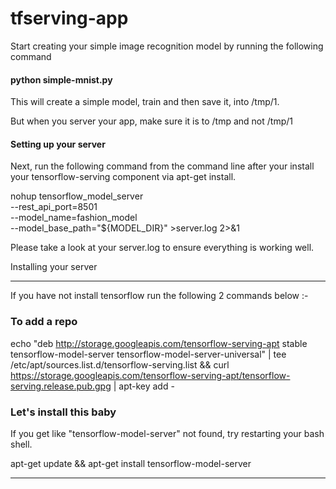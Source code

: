 # tfserving-app

Start creating your simple image recognition model by running the following command 

#### python simple-mnist.py

This will create a simple model, train and then save it, into /tmp/1. 

But when you server your app, make sure it is to /tmp and not /tmp/1


#### Setting up your server

Next, run the following command from the command line after your install your tensorflow-serving component via apt-get install.


 nohup tensorflow_model_server \
  --rest_api_port=8501 \
  --model_name=fashion_model \
  --model_base_path="${MODEL_DIR}" >server.log 2>&1

 Please take a look at your server.log to ensure everything is working well. 



Installing your server 

 --------------------------------------------------------------------------

If you have not install tensorflow run the following 2 commands below :- 

### To add a repo 

echo "deb http://storage.googleapis.com/tensorflow-serving-apt stable tensorflow-model-server tensorflow-model-server-universal" | tee /etc/apt/sources.list.d/tensorflow-serving.list && curl https://storage.googleapis.com/tensorflow-serving-apt/tensorflow-serving.release.pub.gpg | apt-key add -


### Let's install this baby

If you get like "tensorflow-model-server" not found, try restarting your bash shell. 

apt-get update && apt-get install tensorflow-model-server

--------------------------------------------------------------------------